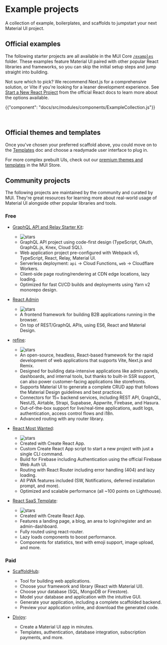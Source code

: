 # Example projects

<p class="description">A collection of example, boilerplates, and scaffolds to jumpstart your next Material UI project.</p>

## Official examples

The following starter projects are all available in the MUI Core [`/examples`](https://github.com/mui/material-ui/tree/master/examples) folder.
These examples feature Material UI paired with other popular React libraries and frameworks, so you can skip the initial setup steps and jump straight into building.

Not sure which to pick?
We recommend Next.js for a comprehensive solution, or Vite if you're looking for a leaner development experience.
See [Start a New React Project](https://react.dev/learn/start-a-new-react-project) from the official React docs to learn more about the options available.

<!-- #default-branch-switch -->

{{"component": "docs/src/modules/components/ExampleCollection.js"}}

<br />

## Official themes and templates

Once you've chosen your preferred scaffold above, you could move on to the [Templates](/material-ui/getting-started/templates/) doc and choose a readymade user interface to plug in.

For more complex prebuilt UIs, check out our [premium themes and templates](https://mui.com/store/?utm_source=docs&utm_medium=referral&utm_campaign=example-projects-store) in the MUI Store.

## Community projects

The following projects are maintained by the community and curated by MUI.
They're great resources for learning more about real-world usage of Material UI alongside other popular libraries and tools.

### Free

- [GraphQL API and Relay Starter Kit](https://github.com/kriasoft/relay-starter-kit):

  - ![stars](https://img.shields.io/github/stars/kriasoft/graphql-starter.svg?style=social&label=Star)
  - GraphQL API project using code-first design (TypeScript, OAuth, GraphQL.js, Knex, Cloud SQL).
  - Web application project pre-configured with Webpack v5, TypeScript, React, Relay, Material UI.
  - Serverless deployment: `api` -> Cloud Functions, `web` -> Cloudflare Workers.
  - Client-side page routing/rendering at CDN edge locations, lazy loading.
  - Optimized for fast CI/CD builds and deployments using Yarn v2 monorepo design.

- [React Admin](https://github.com/marmelab/react-admin)

  - ![stars](https://img.shields.io/github/stars/marmelab/react-admin.svg?style=social&label=Star)
  - A frontend framework for building B2B applications running in the browser.
  - On top of REST/GraphQL APIs, using ES6, React and Material Design.

- [refine](https://github.com/refinedev/refine):

  - ![stars](https://img.shields.io/github/stars/refinedev/refine.svg?style=social&label=Star)
  - An open-source, headless, React-based framework for the rapid development of web applications that supports Vite, Next.js and Remix.
  - Designed for building data-intensive applications like admin panels, dashboards, and internal tools, but thanks to built-in SSR support, can also power customer-facing applications like storefronts.
  - Supports Material UI to generate a complete CRUD app that follows the Material Design guidelines and best practices.
  - Connectors for 15+ backend services, including REST API, GraphQL, NestJS, Airtable, Strapi, Supabase, Appwrite, Firebase, and Hasura.
  - Out-of-the-box support for live/real-time applications, audit logs, authentication, access control flows and i18n.
  - Advanced routing with any router library.

- [React Most Wanted](https://github.com/TarikHuber/react-most-wanted):

  - ![stars](https://img.shields.io/github/stars/TarikHuber/react-most-wanted.svg?style=social&label=Star)
  - Created with Create React App.
  - Custom Create React App script to start a new project with just a single CLI command.
  - Build for Firebase including Authentication using the official Firebase Web Auth UI.
  - Routing with React Router including error handling (404) and lazy loading.
  - All PWA features included (SW, Notifications, deferred installation prompt, and more).
  - Optimized and scalable performance (all ~100 points on Lighthouse).

- [React SaaS Template](https://github.com/dunky11/react-saas-template):

  - ![stars](https://img.shields.io/github/stars/dunky11/react-saas-template.svg?style=social&label=Star)
  - Created with Create React App.
  - Features a landing page, a blog, an area to login/register and an admin-dashboard.
  - Fully routed using react-router.
  - Lazy loads components to boost performance.
  - Components for statistics, text with emoji support, image upload, and more.

### Paid

- [ScaffoldHub](https://scaffoldhub.io/?partner=1):

  - Tool for building web applications.
  - Choose your framework and library (React with Material UI).
  - Choose your database (SQL, MongoDB or Firestore).
  - Model your database and application with the intuitive GUI.
  - Generate your application, including a complete scaffolded backend.
  - Preview your application online, and download the generated code.

- [Divjoy](https://divjoy.com?via=material-ui):

  - Create a Material UI app in minutes.
  - Templates, authentication, database integration, subscription payments, and more.
